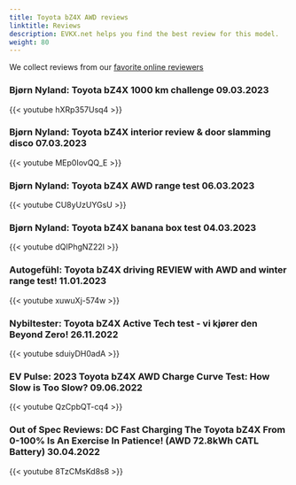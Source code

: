 ```yaml
---
title: Toyota bZ4X AWD reviews
linktitle: Reviews
description: EVKX.net helps you find the best review for this model. 
weight: 80
---
```

We collect reviews from our [favorite online reviewers](/guides/evreviewers/)

### Bjørn Nyland: Toyota bZ4X 1000 km challenge 09.03.2023

{{< youtube hXRp357Usq4 >}}
### Bjørn Nyland: Toyota bZ4X interior review & door slamming disco 07.03.2023

{{< youtube MEp0IovQQ_E >}}
### Bjørn Nyland: Toyota bZ4X AWD range test 06.03.2023

{{< youtube CU8yUzUYGsU >}}
### Bjørn Nyland: Toyota bZ4X banana box test 04.03.2023

{{< youtube dQIPhgNZ22I >}}
### Autogefühl: Toyota bZ4X driving REVIEW with AWD and winter range test! 11.01.2023

{{< youtube xuwuXj-574w >}}
### Nybiltester: Toyota bZ4X Active Tech test - vi kjører den Beyond Zero! 26.11.2022

{{< youtube sduiyDH0adA >}}
### EV Pulse: 2023 Toyota bZ4X AWD Charge Curve Test: How Slow is Too Slow? 09.06.2022

{{< youtube QzCpbQT-cq4 >}}
### Out of Spec Reviews: DC Fast Charging The Toyota bZ4X From 0-100% Is An Exercise In Patience! (AWD 72.8kWh CATL Battery) 30.04.2022

{{< youtube 8TzCMsKd8s8 >}}
